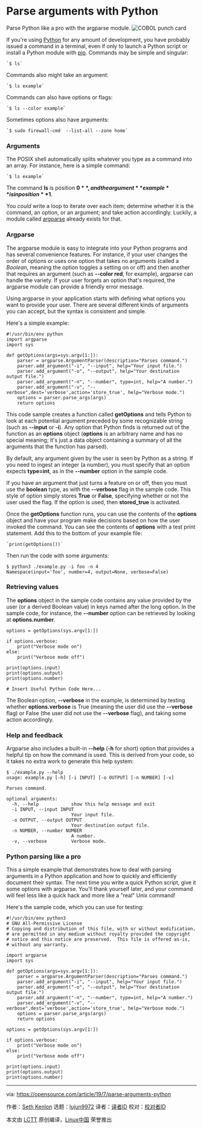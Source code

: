 [#]: collector: (lujun9972)
[#]: translator: ( )
[#]: reviewer: ( )
[#]: publisher: ( )
[#]: url: ( )
[#]: subject: (Parse arguments with Python)
[#]: via: (https://opensource.com/article/19/7/parse-arguments-python)
[#]: author: (Seth Kenlon https://opensource.com/users/seth/users/notsag)

Parse arguments with Python
======
Parse Python like a pro with the argparse module.
![COBOL punch card][1]

If you're using [Python][2] for any amount of development, you have probably issued a command in a terminal, even if only to launch a Python script or install a Python module with [pip][3]. Commands may be simple and singular:


```
`$ ls`
```

Commands also might take an argument:


```
`$ ls example`
```

Commands can also have options or flags:


```
`$ ls --color example`
```

Sometimes options also have arguments:


```
`$ sudo firewall-cmd  --list-all --zone home`
```

### Arguments

The POSIX shell automatically splits whatever you type as a command into an array. For instance, here is a simple command:


```
`$ ls example`
```

The command **ls** is position **$0**, and the argument **example** is in position **$1**.

You _could_ write a loop to iterate over each item; determine whether it is the command, an option, or an argument; and take action accordingly. Luckily, a module called [argparse][4] already exists for that.

### Argparse

The argparse module is easy to integrate into your Python programs and has several convenience features. For instance, if your user changes the order of options or uses one option that takes no arguments (called a _Boolean_, meaning the option toggles a setting on or off) and then another that requires an argument (such as **\--color red**, for example), argparse can handle the variety. If your user forgets an option that's required, the argparse module can provide a friendly error message.

Using argparse in your application starts with defining what options you want to provide your user. There are several different kinds of arguments you can accept, but the syntax is consistent and simple.

Here's a simple example:


```
#!/usr/bin/env python
import argparse
import sys

def getOptions(args=sys.argv[1:]):
    parser = argparse.ArgumentParser(description="Parses command.")
    parser.add_argument("-i", "--input", help="Your input file.")
    parser.add_argument("-o", "--output", help="Your destination output file.")
    parser.add_argument("-n", "--number", type=int, help="A number.")
    parser.add_argument("-v", "--verbose",dest='verbose',action='store_true', help="Verbose mode.")
    options = parser.parse_args(args)
    return options
```

This code sample creates a function called **getOptions** and tells Python to look at each potential argument preceded by some recognizable string (such as **\--input** or **-i**). Any option that Python finds is returned out of the function as an **options** object (**options** is an arbitrary name and has no special meaning; it's just a data object containing a summary of all the arguments that the function has parsed).

By default, any argument given by the user is seen by Python as a string. If you need to ingest an integer (a number), you must specify that an option expects **type=int**, as in the **\--number** option in the sample code.

If you have an argument that just turns a feature on or off, then you must use the **boolean** type, as with the **\--verbose** flag in the sample code. This style of option simply stores **True** or **False**, specifying whether or not the user used the flag. If the option is used, then **stored_true** is activated.

Once the **getOptions** function runs, you can use the contents of the **options** object and have your program make decisions based on how the user invoked the command. You can see the contents of **options** with a test print statement. Add this to the bottom of your example file:


```
`print(getOptions())`
```

Then run the code with some arguments:


```
$ python3 ./example.py -i foo -n 4
Namespace(input='foo', number=4, output=None, verbose=False)
```

### Retrieving values

The **options** object in the sample code contains any value provided by the user (or a derived Boolean value) in keys named after the long option. In the sample code, for instance, the **\--number** option can be retrieved by looking at **options.number**.


```
options = getOptions(sys.argv[1:])

if options.verbose:
    print("Verbose mode on")
else:
    print("Verbose mode off")

print(options.input)
print(options.output)
print(options.number)

# Insert Useful Python Code Here...
```

The Boolean option, **\--verbose** in the example, is determined by testing whether **options.verbose** is True (meaning the user did use the **\--verbose** flag) or False (the user did not use the **\--verbose** flag), and taking some action accordingly.

### Help and feedback

Argparse also includes a built-in **\--help** (**-h** for short) option that provides a helpful tip on how the command is used. This is derived from your code, so it takes no extra work to generate this help system:


```
$ ./example.py --help
usage: example.py [-h] [-i INPUT] [-o OUTPUT] [-n NUMBER] [-v]

Parses command.

optional arguments:
  -h, --help            show this help message and exit
  -i INPUT, --input INPUT
                        Your input file.
  -o OUTPUT, --output OUTPUT
                        Your destination output file.
  -n NUMBER, --number NUMBER
                        A number.
  -v, --verbose         Verbose mode.
```

### Python parsing like a pro

This a simple example that demonstrates how to deal with parsing arguments in a Python application and how to quickly and efficiently document their syntax. The next time you write a quick Python script, give it some options with argparse. You'll thank yourself later, and your command will feel less like a quick hack and more like a "real" Unix command!

Here's the sample code, which you can use for testing:


```
#!/usr/bin/env python3
# GNU All-Permissive License
# Copying and distribution of this file, with or without modification,
# are permitted in any medium without royalty provided the copyright
# notice and this notice are preserved.  This file is offered as-is,
# without any warranty.

import argparse
import sys

def getOptions(args=sys.argv[1:]):
    parser = argparse.ArgumentParser(description="Parses command.")
    parser.add_argument("-i", "--input", help="Your input file.")
    parser.add_argument("-o", "--output", help="Your destination output file.")
    parser.add_argument("-n", "--number", type=int, help="A number.")
    parser.add_argument("-v", "--verbose",dest='verbose',action='store_true', help="Verbose mode.")
    options = parser.parse_args(args)
    return options

options = getOptions(sys.argv[1:])

if options.verbose:
    print("Verbose mode on")
else:
    print("Verbose mode off")

print(options.input)
print(options.output)
print(options.number)
```

--------------------------------------------------------------------------------

via: https://opensource.com/article/19/7/parse-arguments-python

作者：[Seth Kenlon][a]
选题：[lujun9972][b]
译者：[译者ID](https://github.com/译者ID)
校对：[校对者ID](https://github.com/校对者ID)

本文由 [LCTT](https://github.com/LCTT/TranslateProject) 原创编译，[Linux中国](https://linux.cn/) 荣誉推出

[a]: https://opensource.com/users/seth/users/notsag
[b]: https://github.com/lujun9972
[1]: https://opensource.com/sites/default/files/styles/image-full-size/public/lead-images/cobol-card-punch-programming-code.png?itok=6W6PUqUi (COBOL punch card)
[2]: https://www.python.org/
[3]: https://pip.pypa.io/en/stable/installing/
[4]: https://pypi.org/project/argparse/

